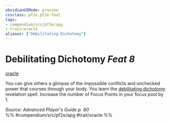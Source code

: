```yaml
---
obsidianUIMode: preview
cssclass: pf2e,pf2e-feat
tags:
- compendium/src/pf2e/apg
- trait/oracle
aliases: ["Debilitating Dichotomy"]
---
```

# Debilitating Dichotomy  *Feat 8*  
[oracle](../../Rules/traits/oracle-apg.md)  


You can give others a glimpse of the impossible conflicts and unchecked power that courses through your body. You learn the [debilitating dichotomy](../spells/debilitating-dichotomy-apg.md) revelation spell. Increase the number of Focus Points in your focus pool by 1.

*Source: Advanced Player's Guide p. 80*  
%% #compendium/src/pf2e/apg #trait/oracle %%